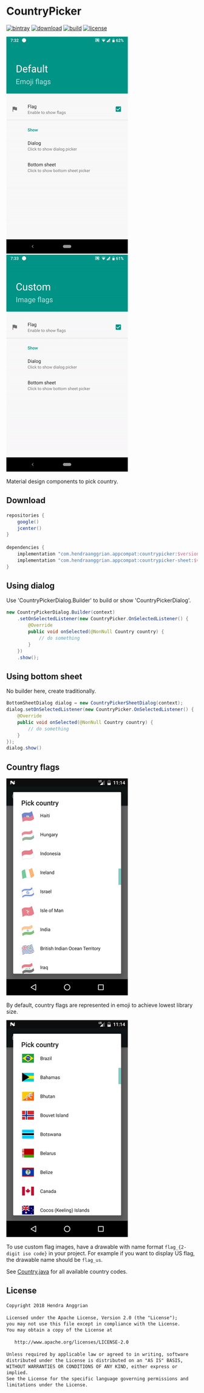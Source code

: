 CountryPicker
=============
[![bintray](https://img.shields.io/badge/bintray-appcompat-brightgreen.svg)](https://bintray.com/hendraanggrian/appcompat)
[![download](https://api.bintray.com/packages/hendraanggrian/appcompat/countrypicker/images/download.svg)](https://bintray.com/hendraanggrian/appcompat/countrypicker/_latestVersion)
[![build](https://travis-ci.com/hendraanggrian/countrypicker.svg)](https://travis-ci.com/hendraanggrian/countrypicker)
[![license](https://img.shields.io/badge/license-Apache--2.0-blue.svg)](http://www.apache.org/licenses/LICENSE-2.0)

![demo1][demo1]
![demo2][demo2]

Material design components to pick country.

Download
--------
```gradle
repositories {
    google()
    jcenter()
}

dependencies {
    implementation "com.hendraanggrian.appcompat:countrypicker:$version"
    implementation "com.hendraanggrian.appcompat:countrypicker-sheet:$version"
}
```

Using dialog
------------
Use 'CountryPickerDialog.Builder' to build or show 'CountryPickerDialog'.

```java
new CountryPickerDialog.Builder(context)
    .setOnSelectedListener(new CountryPicker.OnSelectedListener() {
        @Override
        public void onSelected(@NonNull Country country) {
            // do something
        }
    })
    .show();
```

Using bottom sheet
------------------
No builder here, create traditionally.

```java
BottomSheetDialog dialog = new CountryPickerSheetDialog(context);
dialog.setOnSelectedListener(new CountryPicker.OnSelectedListener() {
    @Override
    public void onSelected(@NonNull Country country) {
        // do something
    }
});
dialog.show()
```

Country flags
-------------
![Emoji flags](/art/screenshot_type_emoji.png)

By default, country flags are represented in emoji to achieve lowest library size.

![Image flags](/art/screenshot_type_image.png)

To use custom flag images, have a drawable with name format `flag_{2-digit iso code}` in your project.
For example if you want to display US flag, the drawable name should be `flag_us`.

See [Country.java](/countrypicker/src/com/hendraanggrian/appcompat/countrypicker/Country.java) for all available country codes.

License
-------
    Copyright 2018 Hendra Anggrian

    Licensed under the Apache License, Version 2.0 (the "License");
    you may not use this file except in compliance with the License.
    You may obtain a copy of the License at

       http://www.apache.org/licenses/LICENSE-2.0

    Unless required by applicable law or agreed to in writing, software
    distributed under the License is distributed on an "AS IS" BASIS,
    WITHOUT WARRANTIES OR CONDITIONS OF ANY KIND, either express or implied.
    See the License for the specific language governing permissions and
    limitations under the License.

[demo1]: /art/demo1.gif
[demo2]: /art/demo2.gif

